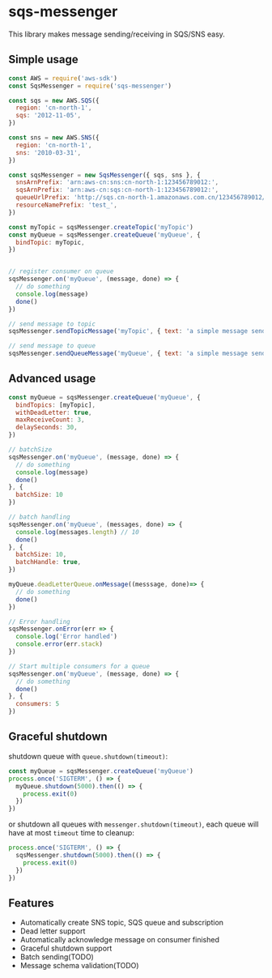sqs-messenger
===

This library makes message sending/receiving in SQS/SNS easy.

## Simple usage
```javascript
const AWS = require('aws-sdk')
const SqsMessenger = require('sqs-messenger')

const sqs = new AWS.SQS({
  region: 'cn-north-1',
  sqs: '2012-11-05',
})

const sns = new AWS.SNS({
  region: 'cn-north-1',
  sns: '2010-03-31',
})

const sqsMessenger = new SqsMessenger({ sqs, sns }, {
  snsArnPrefix: 'arn:aws-cn:sns:cn-north-1:123456789012:',
  sqsArnPrefix: 'arn:aws-cn:sqs:cn-north-1:123456789012:',
  queueUrlPrefix: 'http://sqs.cn-north-1.amazonaws.com.cn/123456789012/',
  resourceNamePrefix: 'test_',
})

const myTopic = sqsMessenger.createTopic('myTopic')
const myQueue = sqsMessenger.createQueue('myQueue', {
  bindTopic: myTopic,
})


// register consumer on queue
sqsMessenger.on('myQueue', (message, done) => {
  // do something
  console.log(message)
  done()
})

// send message to topic
sqsMessenger.sendTopicMessage('myTopic', { text: 'a simple message send to topic' })

// send message to queue
sqsMessenger.sendQueueMessage('myQueue', { text: 'a simple message send directly to queue' })
```

## Advanced usage
```javascript
const myQueue = sqsMessenger.createQueue('myQueue', {
  bindTopics: [myTopic],
  withDeadLetter: true,
  maxReceiveCount: 3,
  delaySeconds: 30,
})

// batchSize
sqsMessenger.on('myQueue', (message, done) => {
  // do something
  console.log(message)
  done()
}, {
  batchSize: 10
})

// batch handling
sqsMessenger.on('myQueue', (messages, done) => {
  console.log(messages.length) // 10
  done()
}, {
  batchSize: 10,
  batchHandle: true,
})

myQueue.deadLetterQueue.onMessage((messsage, done)=> {
  // do something
  done()
})

// Error handling
sqsMessenger.onError(err => {
  console.log('Error handled')
  console.error(err.stack)
})

// Start multiple consumers for a queue
sqsMessenger.on('myQueue', (message, done) => {
  // do something
  done()
}, {
  consumers: 5
})
```

## Graceful shutdown

shutdown queue with `queue.shutdown(timeout)`:

```javascript
const myQueue = sqsMessenger.createQueue('myQueue')
process.once('SIGTERM', () => {
  myQueue.shutdown(5000).then(() => {
    process.exit(0)
  })
})
```

or shutdown all queues with `messenger.shutdown(timeout)`,
each queue will have at most `timeout` time to cleanup:

```javascript
process.once('SIGTERM', () => {
  sqsMessenger.shutdown(5000).then(() => {
    process.exit(0)
  })
})
```

## Features
 - Automatically create SNS topic, SQS queue and subscription
 - Dead letter support
 - Automatically acknowledge message on consumer finished
 - Graceful shutdown support
 - Batch sending(TODO)
 - Message schema validation(TODO)
